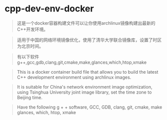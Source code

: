 # cpp-dev-env-docker

>这是一个docker容器构建文件可以让你使用archlinux镜像构建出最新的C++开发环境。

>适用于中国的网络环境镜像优化，使用了清华大学联合镜像库，设置了时区为北京时间。

>有以下软件g++,gcc,gdb,clang,git,cmake,make,glances,which,htop,xmake

>This is a docker container build file that allows you to build the latest C++ development environment using archlinux images.

>It is suitable for China's network environment image optimization, using Tsinghua University joint image library, set the time zone to Beijing time.

>Have the following g + + software, GCC, GDB, clang, git, cmake, make glances, which, htop, xmake